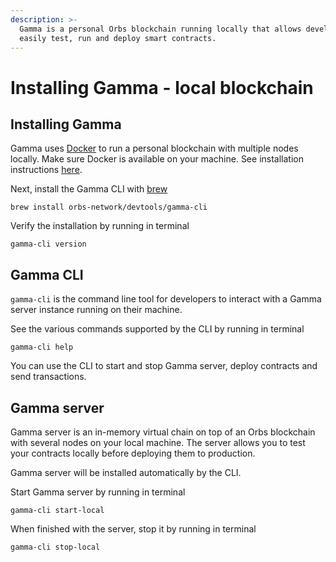```yaml
---
description: >-
  Gamma is a personal Orbs blockchain running locally that allows developers to
  easily test, run and deploy smart contracts.
---
```


# Installing Gamma - local blockchain

## Installing Gamma

Gamma uses [Docker](https://www.docker.com/) to run a personal blockchain with multiple nodes locally. Make sure Docker is available on your machine. See installation instructions [here](https://docs.docker.com/docker-for-mac/install/).

Next, install the Gamma CLI with [brew](https://brew.sh/)

```
brew install orbs-network/devtools/gamma-cli
```

Verify the installation by running in terminal

```text
gamma-cli version
```

## Gamma CLI

`gamma-cli` is the command line tool for developers to interact with a Gamma server instance running on their machine.

See the various commands supported by the CLI by running in terminal

```text
gamma-cli help
```

You can use the CLI to start and stop Gamma server, deploy contracts and send transactions.

## Gamma server

Gamma server is an in-memory virtual chain on top of an Orbs blockchain with several nodes on your local machine. The server allows you to test your contracts locally before deploying them to production.

Gamma server will be installed automatically by the CLI.

Start Gamma server by running in terminal

```text
gamma-cli start-local
```

When finished with the server, stop it by running in terminal

```text
gamma-cli stop-local
```

